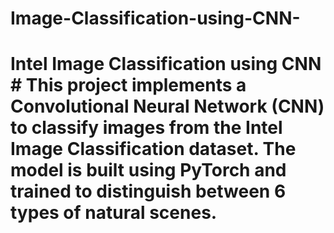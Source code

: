 # Image-Classification-using-CNN-
# Intel Image Classification using CNN #  This project implements a Convolutional Neural Network (CNN) to classify images from the Intel Image Classification dataset. The model is built using PyTorch and trained to distinguish between 6 types of natural scenes.
